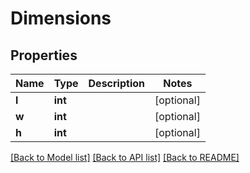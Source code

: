 # Dimensions

## Properties
Name | Type | Description | Notes
------------ | ------------- | ------------- | -------------
**l** | **int** |  | [optional] 
**w** | **int** |  | [optional] 
**h** | **int** |  | [optional] 

[[Back to Model list]](../README.md#documentation-for-models) [[Back to API list]](../README.md#documentation-for-api-endpoints) [[Back to README]](../README.md)


